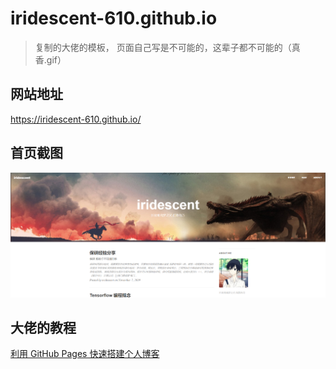 # iridescent-610.github.io

> 复制的大佬的模板， 页面自己写是不可能的，这辈子都不可能的（真香.gif）

## 网站地址

https://iridescent-610.github.io/

## 首页截图

![封面](\img\封面.png)

## 大佬的教程

[利用 GitHub Pages 快速搭建个人博客](https://www.jianshu.com/p/e68fba58f75c)
